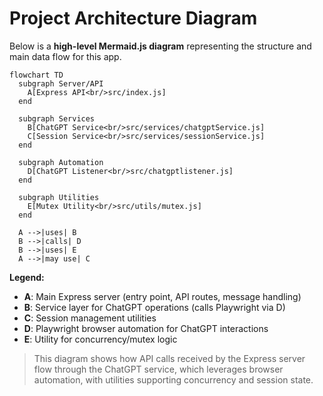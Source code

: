 # Project Architecture Diagram

Below is a **high-level Mermaid.js diagram** representing the structure and main data flow for this app.

```mermaid
flowchart TD
  subgraph Server/API
    A[Express API<br/>src/index.js]
  end

  subgraph Services
    B[ChatGPT Service<br/>src/services/chatgptService.js]
    C[Session Service<br/>src/services/sessionService.js]
  end

  subgraph Automation
    D[ChatGPT Listener<br/>src/chatgptlistener.js]
  end

  subgraph Utilities
    E[Mutex Utility<br/>src/utils/mutex.js]
  end

  A -->|uses| B
  B -->|calls| D
  B -->|uses| E
  A -->|may use| C
```

**Legend:**
- **A**: Main Express server (entry point, API routes, message handling)
- **B**: Service layer for ChatGPT operations (calls Playwright via D)
- **C**: Session management utilities
- **D**: Playwright browser automation for ChatGPT interactions
- **E**: Utility for concurrency/mutex logic

> This diagram shows how API calls received by the Express server flow through the ChatGPT service, which leverages browser automation, with utilities supporting concurrency and session state.
